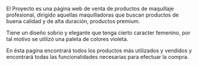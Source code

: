 El Proyecto es una página web de venta de productos de maquillaje profesional, dirigido aquellas
maquilladoras que buscan productos de buena calidad y de alta duración, productos premium.

Tiene un diseño sobrio y elegante que tenga cierto caracter femenino, por tal motivo se utilizó
una paleta de colores violeta.

En ésta pagina encontrará todos los productos más utilizados y vendidos y encontrará todas las
funcionalidades necesarias para efectuar la compra.
